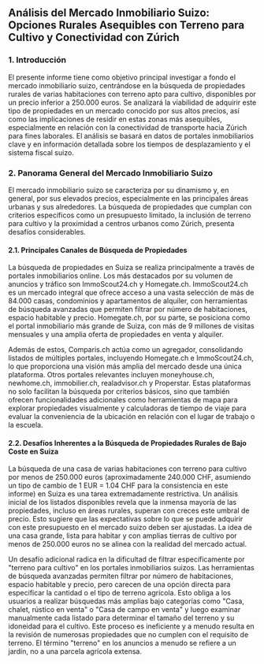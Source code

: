 ## Análisis del Mercado Inmobiliario Suizo: Opciones Rurales Asequibles con Terreno para Cultivo y Conectividad con Zúrich

### 1. Introducción
El presente informe tiene como objetivo principal investigar a fondo el mercado inmobiliario suizo, centrándose en la búsqueda de propiedades rurales de varias habitaciones con terreno apto para cultivo, disponibles por un precio inferior a 250.000 euros. Se analizará la viabilidad de adquirir este tipo de propiedades en un mercado conocido por sus altos precios, así como las implicaciones de residir en estas zonas más asequibles, especialmente en relación con la conectividad de transporte hacia Zúrich para fines laborales. El análisis se basará en datos de portales inmobiliarios clave y en información detallada sobre los tiempos de desplazamiento y el sistema fiscal suizo.

### 2. Panorama General del Mercado Inmobiliario Suizo
El mercado inmobiliario suizo se caracteriza por su dinamismo y, en general, por sus elevados precios, especialmente en las principales áreas urbanas y sus alrededores. La búsqueda de propiedades que cumplan con criterios específicos como un presupuesto limitado, la inclusión de terreno para cultivo y la proximidad a centros urbanos como Zúrich, presenta desafíos considerables.

#### 2.1. Principales Canales de Búsqueda de Propiedades
La búsqueda de propiedades en Suiza se realiza principalmente a través de portales inmobiliarios online. Los más destacados por su volumen de anuncios y tráfico son ImmoScout24.ch y Homegate.ch. ImmoScout24.ch es un mercado integral que ofrece acceso a una vasta selección de más de 84.000 casas, condominios y apartamentos de alquiler, con herramientas de búsqueda avanzadas que permiten filtrar por número de habitaciones, espacio habitable y precio. Homegate.ch, por su parte, se posiciona como el portal inmobiliario más grande de Suiza, con más de 9 millones de visitas mensuales y una amplia oferta de propiedades en venta y alquiler.

Además de estos, Comparis.ch actúa como un agregador, consolidando listados de múltiples portales, incluyendo Homegate.ch e ImmoScout24.ch, lo que proporciona una visión más amplia del mercado desde una única plataforma. Otros portales relevantes incluyen moneyhouse.ch, newhome.ch, immobilier.ch, realadvisor.ch y Properstar. Estas plataformas no solo facilitan la búsqueda por criterios básicos, sino que también ofrecen funcionalidades adicionales como herramientas de mapa para explorar propiedades visualmente y calculadoras de tiempo de viaje para evaluar la conveniencia de la ubicación en relación con el lugar de trabajo o la escuela.

#### 2.2. Desafíos Inherentes a la Búsqueda de Propiedades Rurales de Bajo Coste en Suiza
La búsqueda de una casa de varias habitaciones con terreno para cultivo por menos de 250.000 euros (aproximadamente 240.000 CHF, asumiendo un tipo de cambio de 1 EUR = 1.04 CHF para la consistencia en este informe) en Suiza es una tarea extremadamente restrictiva. Un análisis inicial de los listados disponibles revela que la inmensa mayoría de las propiedades, incluso en áreas rurales, superan con creces este umbral de precio. Esto sugiere que las expectativas sobre lo que se puede adquirir con este presupuesto en el mercado suizo deben ser ajustadas. La idea de una casa grande, lista para habitar y con amplias tierras de cultivo por menos de 250.000 euros no se alinea con la realidad del mercado actual.

Un desafío adicional radica en la dificultad de filtrar específicamente por "terreno para cultivo" en los portales inmobiliarios suizos. Las herramientas de búsqueda avanzadas permiten filtrar por número de habitaciones, espacio habitable y precio, pero carecen de una opción directa para especificar la cantidad o el tipo de terreno agrícola. Esto obliga a los usuarios a realizar búsquedas más amplias bajo categorías como "Casa, chalet, rústico en venta" o "Casa de campo en venta" y luego examinar manualmente cada listado para determinar el tamaño del terreno y su idoneidad para el cultivo. Este proceso es ineficiente y a menudo resulta en la revisión de numerosas propiedades que no cumplen con el requisito de terreno. El término "terreno" en los anuncios a menudo se refiere a un jardín, no a una parcela agrícola extensa.

